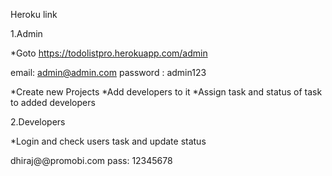 Heroku link


1.Admin

*Goto https://todolistpro.herokuapp.com/admin

email:      admin@admin.com
password :  admin123

*Create new Projects
*Add developers to it 
*Assign task and status of task to added developers


2.Developers

*Login and check users task and update status

dhiraj@@promobi.com 
pass: 12345678